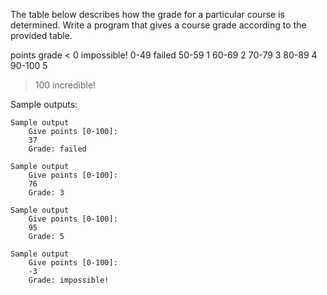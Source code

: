 The table below describes how the grade for a particular course is determined. Write a program that gives a course grade according to the provided table.

points	grade
< 0	    impossible!
0-49	failed
50-59	1
60-69	2
70-79	3
80-89	4
90-100	5
> 100	incredible!

Sample outputs:

    Sample output
        Give points [0-100]:
        37
        Grade: failed

    Sample output
        Give points [0-100]:
        76
        Grade: 3

    Sample output
        Give points [0-100]:
        95
        Grade: 5

    Sample output
        Give points [0-100]:
        -3
        Grade: impossible!